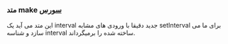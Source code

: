 <h3>
 متد make
<a class="ext-link" href="classes_Tetris_Gameplay.js.html#line24" target="_blank">سورس</a>
</h3>
این متد می آید یک interval جدید دقیقا با ورودی های مشابه setInterval برای ما می سازد و شناسه interval ساخته شده را برمیگرداند.
